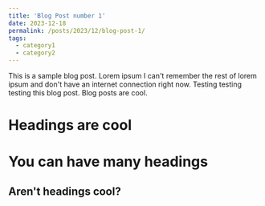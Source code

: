 ```yaml
---
title: 'Blog Post number 1'
date: 2023-12-18
permalink: /posts/2023/12/blog-post-1/
tags:
  - category1
  - category2
---
```


This is a sample blog post. Lorem ipsum I can't remember the rest of lorem ipsum and don't have an internet connection right now. Testing testing testing this blog post. Blog posts are cool.

Headings are cool
======

You can have many headings
======

Aren't headings cool?
------
